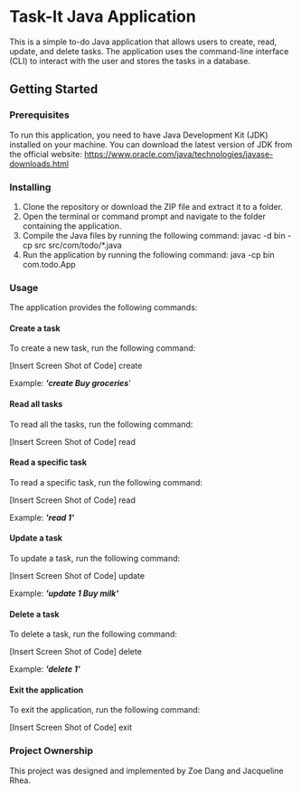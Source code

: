 #  Task-It Java Application

This is a simple to-do Java application that allows users to create, read, update, and delete tasks. The application uses the command-line interface (CLI) to interact with the user and stores the tasks in a database.

## Getting Started

### Prerequisites

To run this application, you need to have Java Development Kit (JDK) installed on your machine. You can download the latest version of JDK from the official website: https://www.oracle.com/java/technologies/javase-downloads.html

### Installing

1. Clone the repository or download the ZIP file and extract it to a folder.
2. Open the terminal or command prompt and navigate to the folder containing the application.
3. Compile the Java files by running the following command: javac -d bin -cp src src/com/todo/*.java
4. Run the application by running the following command: java -cp bin com.todo.App

### Usage

The application provides the following commands:

#### Create a task

To create a new task, run the following command:

[Insert Screen Shot of Code] create <task description>

Example: **_****'create Buy groceries****_**'

#### Read all tasks

To read all the tasks, run the following command:

[Insert Screen Shot of Code] read

#### Read a specific task

To read a specific task, run the following command:

[Insert Screen Shot of Code] read <task id>

Example: **_'read 1'_**

#### Update a task

To update a task, run the following command:

[Insert Screen Shot of Code] update <task id> <new task description>

Example: **_'update 1 Buy milk'_**

#### Delete a task

To delete a task, run the following command:

[Insert Screen Shot of Code] delete <task id>

Example: **_'delete 1'_**

#### Exit the application

To exit the application, run the following command:

[Insert Screen Shot of Code] exit

### Project Ownership

This project was designed and implemented by Zoe Dang and Jacqueline Rhea.  